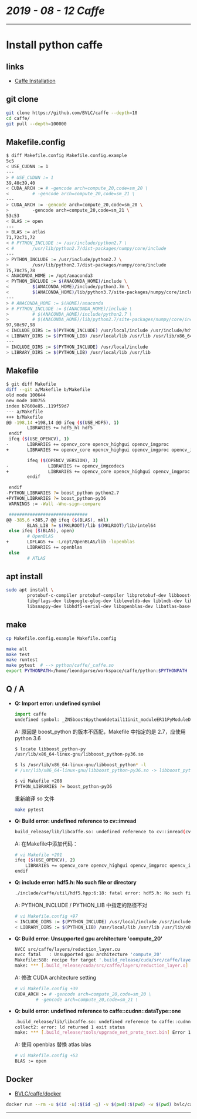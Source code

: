 # ___2019 - 08 - 12 Caffe___
***

# Install python caffe
## links
  - [Caffe Installation](http://caffe.berkeleyvision.org/installation.html)
## git clone
  ```sh
  git clone https://github.com/BVLC/caffe --depth=10
  cd caffe/
  git pull --depth=100000
  ```
## Makefile.config
  ```sh
  $ diff Makefile.config Makefile.config.example
  5c5
  < USE_CUDNN := 1
  ---
  > # USE_CUDNN := 1
  39,40c39,40
  < CUDA_ARCH := # -gencode arch=compute_20,code=sm_20 \
  < 		# -gencode arch=compute_20,code=sm_21 \
  ---
  > CUDA_ARCH := -gencode arch=compute_20,code=sm_20 \
  > 		-gencode arch=compute_20,code=sm_21 \
  53c53
  < BLAS := open
  ---
  > BLAS := atlas
  71,72c71,72
  < # PYTHON_INCLUDE := /usr/include/python2.7 \
  < # 		/usr/lib/python2.7/dist-packages/numpy/core/include
  ---
  > PYTHON_INCLUDE := /usr/include/python2.7 \
  > 		/usr/lib/python2.7/dist-packages/numpy/core/include
  75,78c75,78
  < ANACONDA_HOME := /opt/anaconda3
  < PYTHON_INCLUDE := $(ANACONDA_HOME)/include \
  < 		$(ANACONDA_HOME)/include/python3.7m \
  < 		$(ANACONDA_HOME)/lib/python3.7/site-packages/numpy/core/include
  ---
  > # ANACONDA_HOME := $(HOME)/anaconda
  > # PYTHON_INCLUDE := $(ANACONDA_HOME)/include \
  > 		# $(ANACONDA_HOME)/include/python2.7 \
  > 		# $(ANACONDA_HOME)/lib/python2.7/site-packages/numpy/core/include
  97,98c97,98
  < INCLUDE_DIRS := $(PYTHON_INCLUDE) /usr/local/include /usr/include/hdf5/serial
  < LIBRARY_DIRS := $(PYTHON_LIB) /usr/local/lib /usr/lib /usr/lib/x86_64-linux-gnu/hdf5/serial
  ---
  > INCLUDE_DIRS := $(PYTHON_INCLUDE) /usr/local/include
  > LIBRARY_DIRS := $(PYTHON_LIB) /usr/local/lib /usr/lib
  ```
## Makefile
  ```sh
  $ git diff Makefile
  diff --git a/Makefile b/Makefile
  old mode 100644
  new mode 100755
  index b7660e85..119f59d7
  --- a/Makefile
  +++ b/Makefile
  @@ -198,14 +198,14 @@ ifeq ($(USE_HDF5), 1)
          LIBRARIES += hdf5_hl hdf5
   endif
   ifeq ($(USE_OPENCV), 1)
  -       LIBRARIES += opencv_core opencv_highgui opencv_imgproc
  +       LIBRARIES += opencv_core opencv_highgui opencv_imgproc opencv_imgcodecs

          ifeq ($(OPENCV_VERSION), 3)
  -               LIBRARIES += opencv_imgcodecs
  +               LIBRARIES += opencv_core opencv_highgui opencv_imgproc opencv_imgcodecs
          endif

   endif
  -PYTHON_LIBRARIES ?= boost_python python2.7
  +PYTHON_LIBRARIES ?= boost_python-py36
   WARNINGS := -Wall -Wno-sign-compare

   ##############################
  @@ -385,6 +385,7 @@ ifeq ($(BLAS), mkl)
          BLAS_LIB ?= $(MKLROOT)/lib $(MKLROOT)/lib/intel64
   else ifeq ($(BLAS), open)
          # OpenBLAS
  +       LDFLAGS += -L/opt/OpenBLAS/lib -lopenblas
          LIBRARIES += openblas
   else
          # ATLAS
  ```
## apt install
  ```sh
  sudo apt install \
          protobuf-c-compiler protobuf-compiler libprotobuf-dev libboost-all-dev \
          libgflags-dev libgoogle-glog-dev libleveldb-dev liblmdb-dev libopencv-dev \
          libsnappy-dev libhdf5-serial-dev libopenblas-dev libatlas-base-dev
  ```
## make
  ```sh
  cp Makefile.config.example Makefile.config

  make all
  make test
  make runtest
  make pytest  # --> python/caffe/_caffe.so
  export PYTHONPATH=/home/leondgarse/workspace/caffe/python:$PYTHONPATH
  ```
## Q / A
  - **Q: Import error: undefined symbol**
    ```py
    import caffe
    undefined symbol: _ZN5boost6python6detail11init_moduleER11PyModuleDefPFvvE
    ```
    A: 原因是 boost_python 的版本不匹配，Makefile 中指定的是 2.7，应使用 python 3.6
    ```sh
    $ locate libboost_python-py
    /usr/lib/x86_64-linux-gnu/libboost_python-py36.so

    $ ls /usr/lib/x86_64-linux-gnu/libboost_python* -l
    # /usr/lib/x86_64-linux-gnu/libboost_python-py36.so -> libboost_python3-py36.so

    $ vi Makefile +208
    PYTHON_LIBRARIES ?= boost_python-py36
    ```
    重新编译 so 文件
    ```sh
    make pytest
    ```
  - **Q: Build error: undefined reference to cv::imread**
    ```sh
    build_release/lib/libcaffe.so: undefined reference to cv::imread(cv::String const&, int)
    ```
    A: 在Makefile中添加代码：
    ```sh
    # vi Makefile +201
    ifeq ($(USE_OPENCV), 2)
        LIBRARIES += opencv_core opencv_highgui opencv_imgproc opencv_imgcodecs
    endif  
    ```
  - **Q: include error: hdf5.h: No such file or directory**
    ```sh
    ./include/caffe/util/hdf5.hpp:6:18: fatal error: hdf5.h: No such file or directory
    ```
    A: PYTHON_INCLUDE / PYTHON_LIB 中指定的路径不对
    ```sh
    # vi Makefile.config +97
    < INCLUDE_DIRS := $(PYTHON_INCLUDE) /usr/local/include /usr/include/hdf5/serial
    < LIBRARY_DIRS := $(PYTHON_LIB) /usr/local/lib /usr/lib /usr/lib/x86_64-linux-gnu/hdf5/serial
    ```
  - **Q: Build error: Unsupported gpu architecture 'compute_20'**
    ```sh
    NVCC src/caffe/layers/reduction_layer.cu
    nvcc fatal   : Unsupported gpu architecture 'compute_20'
    Makefile:588: recipe for target '.build_release/cuda/src/caffe/layers/reduction_layer.o' failed
    make: *** [.build_release/cuda/src/caffe/layers/reduction_layer.o] Error 1
    ```
    A: 修改 CUDA architecture setting
    ```sh
    # vi Makefile.config +39
    CUDA_ARCH := # -gencode arch=compute_20,code=sm_20 \
    		# -gencode arch=compute_20,code=sm_21 \
    ```
  - **Q: build error: undefined reference to caffe::cudnn::dataType<float>::one**
    ```sh
    .build_release/lib/libcaffe.so: undefined reference to caffe::cudnn::dataType<float>::one
    collect2: error: ld returned 1 exit status
    make: *** [.build_release/tools/upgrade_net_proto_text.bin] Error 1
    ```
    A: 使用 openblas 替换 atlas blas
    ```sh
    # vi Makefile.config +53
    BLAS := open
    ```
## Docker
  - [BVLC/caffe/docker](https://github.com/BVLC/caffe/tree/master/docker)
  ```sh
  docker run --rm -u $(id -u):$(id -g) -v $(pwd):$(pwd) -w $(pwd) bvlc/caffe:cpu caffe train --solver=example_solver.prototxt
  ```
***
